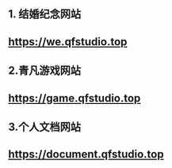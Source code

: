 ## 1. 结婚纪念网站
## https://we.qfstudio.top
## 2.青凡游戏网站
## https://game.qfstudio.top
## 3.个人文档网站
## https://document.qfstudio.top